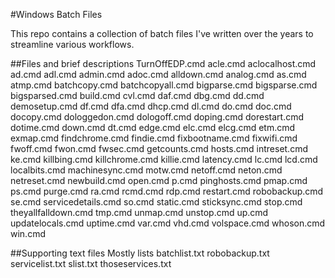 #Windows Batch Files

This repo contains a collection of batch files I've written over the years to streamline various workflows.

##Files and brief descriptions
TurnOffEDP.cmd
acle.cmd
aclocalhost.cmd
ad.cmd
adl.cmd
admin.cmd
adoc.cmd
alldown.cmd
analog.cmd
as.cmd
atmp.cmd
batchcopy.cmd
batchcopyall.cmd
bigparse.cmd
bigsparse.cmd
bigsparsed.cmd
build.cmd
cvl.cmd
daf.cmd
dbg.cmd
dd.cmd
demosetup.cmd
df.cmd
dfa.cmd
dhcp.cmd
dl.cmd
do.cmd
doc.cmd
docopy.cmd
dologgedon.cmd
dologoff.cmd
doping.cmd
dorestart.cmd
dotime.cmd
down.cmd
dt.cmd
edge.cmd
elc.cmd
elcg.cmd
etm.cmd
exmap.cmd
findchrome.cmd
findie.cmd
fixbootname.cmd
fixwifi.cmd
fwoff.cmd
fwon.cmd
fwsec.cmd
getcounts.cmd
hosts.cmd
intreset.cmd
ke.cmd
killbing.cmd
killchrome.cmd
killie.cmd
latency.cmd
lc.cmd
lcd.cmd
localbits.cmd
machinesync.cmd
motw.cmd
netoff.cmd
neton.cmd
netreset.cmd
newbuild.cmd
open.cmd
p.cmd
pinghosts.cmd
pmap.cmd
ps.cmd
purge.cmd
ra.cmd
rcmd.cmd
rdp.cmd
restart.cmd
robobackup.cmd
se.cmd
servicedetails.cmd
so.cmd
static.cmd
sticksync.cmd
stop.cmd
theyallfalldown.cmd
tmp.cmd
unmap.cmd
unstop.cmd
up.cmd
updatelocals.cmd
uptime.cmd
var.cmd
vhd.cmd
volspace.cmd
whoson.cmd
win.cmd

##Supporting text files
Mostly lists
batchlist.txt
robobackup.txt
servicelist.txt
slist.txt
thoseservices.txt
